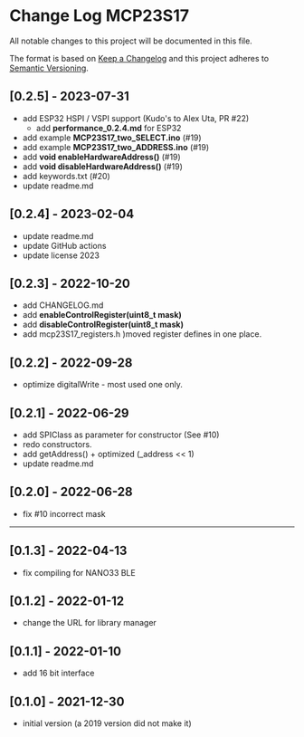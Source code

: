 # Change Log MCP23S17

All notable changes to this project will be documented in this file.

The format is based on [Keep a Changelog](http://keepachangelog.com/)
and this project adheres to [Semantic Versioning](http://semver.org/).


## [0.2.5] - 2023-07-31

- add ESP32 HSPI / VSPI support (Kudo's to Alex Uta, PR #22)
  - add **performance_0.2.4.md** for ESP32
- add example **MCP23S17_two_SELECT.ino** (#19)
- add example **MCP23S17_two_ADDRESS.ino** (#19)
- add **void enableHardwareAddress()** (#19)
- add **void disableHardwareAddress()** (#19)
- add keywords.txt (#20)
- update readme.md


## [0.2.4] - 2023-02-04

- update readme.md
- update GitHub actions
- update license 2023

## [0.2.3] - 2022-10-20

- add CHANGELOG.md
- add **enableControlRegister(uint8_t mask)**
- add **disableControlRegister(uint8_t mask)**
- add mcp23S17_registers.h  )moved register defines in one place.

## [0.2.2] - 2022-09-28

- optimize digitalWrite - most used one only.

## [0.2.1] - 2022-06-29

- add SPIClass as parameter for constructor (See #10)
- redo constructors.
- add getAddress() + optimized (_address << 1)
- update readme.md

## [0.2.0] - 2022-06-28

- fix #10 incorrect mask

----

## [0.1.3] - 2022-04-13

- fix compiling for NANO33 BLE

## [0.1.2] - 2022-01-12

- change the URL for library manager

## [0.1.1] - 2022-01-10

- add 16 bit interface

## [0.1.0] - 2021-12-30

- initial version (a 2019 version did not make it)



